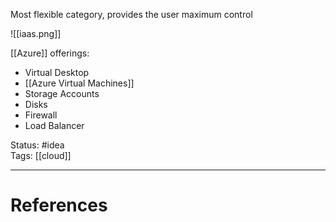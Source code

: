 Most flexible category, provides the user maximum control

![[iaas.png]]

[[Azure]] offerings:
- Virtual Desktop
- [[Azure Virtual Machines]]
- Storage Accounts
- Disks
- Firewall
- Load Balancer

Status: #idea  
Tags: [[cloud]]  

---
# References